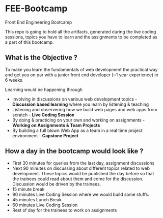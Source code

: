 # FEE-Bootcamp
Front End Engineering Bootcamp

This repo is going to hold all the artifacts, generated during the live coding sessions, topics you have to learn and the assignments to be completed as a part of this bootcamp.

## What is the Objective ?

To make you learn the fundamentals of web development the practical way and get you on par with a junior front end developer (~1 year experience) in 6 weeks.

Learning would be happening through 
*   Involving in discussions on various web development topics  - __Discussion based learning__ where you learn by listening & teaching
* Listening and observering how we build web pages and web apps from scratch - __Live Coding Session__
* By doing & practicing on your own and working on assignments - __Working on Assignments & Team Projects__
* By building a full blown Web App as a team in a real time project environment - __Capstone Project__

## How a day in the bootcamp would look like ?

* First 30 minutes for queries from the last day, assignment discussions
* Next 90 minutes on discussing about different topics related to web development. These topics would be published the day before so that the trainees could read about them and come for the discussion. Discussion would be driven by the trainees.
* 15 minute break
* 90 minutes Live Coding Session where we would build some stuffs.
* 45 minutes Lunch Break
* 60 minutes Live Coding Session
* Rest of day for the trainees to work on assignments  



